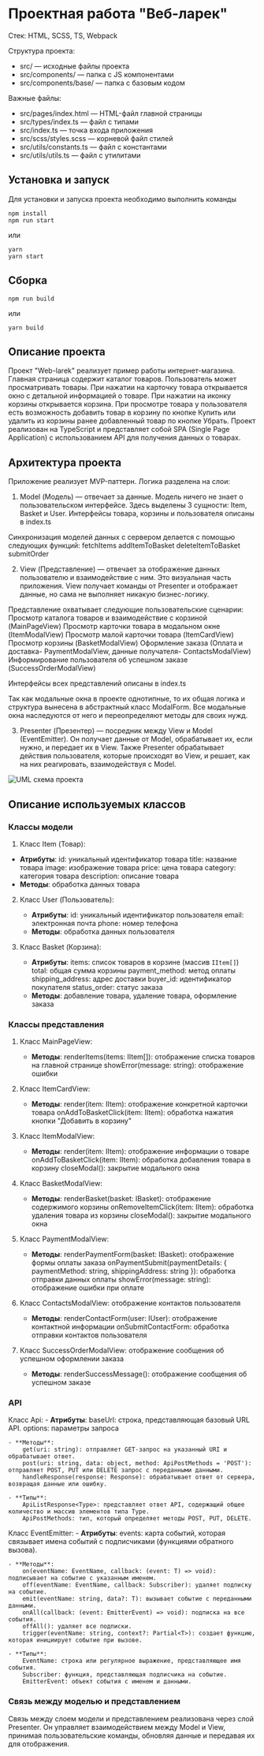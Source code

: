 # Проектная работа "Веб-ларек"

Стек: HTML, SCSS, TS, Webpack

Структура проекта:
- src/ — исходные файлы проекта
- src/components/ — папка с JS компонентами
- src/components/base/ — папка с базовым кодом

Важные файлы:
- src/pages/index.html — HTML-файл главной страницы
- src/types/index.ts — файл с типами
- src/index.ts — точка входа приложения
- src/scss/styles.scss — корневой файл стилей
- src/utils/constants.ts — файл с константами
- src/utils/utils.ts — файл с утилитами


## Установка и запуск
Для установки и запуска проекта необходимо выполнить команды

```
npm install
npm run start
```

или

```
yarn
yarn start
```
## Сборка

```
npm run build
```

или

```
yarn build
```

## Описание проекта
Проект "Web-larek" реализует пример работы интернет-магазина. Главная страница содержит каталог товаров. Пользователь может просматривать товары. При нажатии на карточку товара открывается окно с детальной информацией о товаре. При нажатии на иконку корзины открывается корзина. При просмотре товара у пользователя есть возможность добавить товар в корзину по кнопке Купить или удалить из корзины ранее добавленный товар по кнопке Убрать. Проект реализован на TypeScript и представляет собой SPA (Single Page Application) с использованием API для получения данных о товарах.


## Архитектура проекта
Приложение реализует MVP-паттерн. Логика разделена на слои:

1) Model (Модель) — отвечает за данные. Модель ничего не знает о пользовательском интерфейсе.
Здесь выделены 3 сущности: Item, Basket и User. Интерфейсы товара, корзины и пользователя описаны в index.ts

Синхронизация моделей данных с сервером делается с помощью следующих функций:
fetchItems
addItemToBasket
deleteItemToBasket
submitOrder

2) View (Представление) — отвечает за отображение данных пользователю и взаимодействие с ним. Это визуальная часть приложения. View получает команды от Presenter и отображает данные, но сама не выполняет никакую бизнес-логику.

Представление охватывает следующие пользовательские сценарии:
Просмотр каталога товаров и взаимодействие с корзиной (MainPageView)
Просмотр карточки товара в модальном окне (ItemModalView)
Просмотр малой карточки товара (ItemCardView)
Просмотр корзины (BasketModalView)
Оформление заказа (Оплата и доставка- PaymentModalView, данные получателя- ContactsModalView)
Информирование пользователя об успешном заказе (SuccessOrderModalView)

Интерфейсы всех представлений описаны в index.ts

Так как модальные окна в проекте однотипные, то их общая логика и структура вынесена в абстрактный класс ModalForm. Все модальные окна наследуются от него и переопределяют методы для своих нужд.

3) Presenter (Презентер) — посредник между View и Model (EventEmitter). Он получает данные от Model, обрабатывает их, если нужно, и передает их в View. Также Presenter обрабатывает действия пользователя, которые происходят во View, и решает, как на них реагировать, взаимодействуя с Model.

![UML схема проекта](./README_UML.jpg)

## Описание используемых классов
### Классы модели
1.  Класс Item (Товар):
   - **Атрибуты**:
       id: уникальный идентификатор товара
       title: название товара
       image: изображение товара
       price: цена товара
       category: категория товара
       description: описание товара
   - **Методы**: обработка данных товара

2. Класс User (Пользователь):
   - **Атрибуты**:
       id: уникальный идентификатор пользователя
       email: электронная почта
       phone: номер телефона
   - **Методы**: обработка данных пользователя

3. Класс Basket (Корзина):
   - **Атрибуты**:
       items: список товаров в корзине (массив `IItem[]`)
       total: общая сумма корзины
       payment_method: метод оплаты
       shipping_address: адрес доставки
       buyer_id: идентификатор покупателя
       status_order: статус заказа
   - **Методы**: добавление товара, удаление товара, оформление заказа

### Классы представления
1. Класс MainPageView:
   - **Методы**:
     renderItems(items: IItem[]): отображение списка товаров на главной странице
     showError(message: string): отображение ошибки

2. Класс ItemCardView:
   - **Методы**:
     render(item: IItem): отображение конкретной карточки товара
     onAddToBasketClick(item: IItem): обработка нажатия кнопки "Добавить в корзину"

3. Класс ItemModalView:
   - **Методы**:
     render(item: IItem): отображение информации о товаре
     onAddToBasketClick(item: IItem): обработка добавления товара в корзину
     closeModal(): закрытие модального окна

4. Класс BasketModalView:
   - **Методы**:
     renderBasket(basket: IBasket): отображение содержимого корзины
     onRemoveItemClick(item: IItem): обработка удаления товара из корзины
     closeModal(): закрытие модального окна

5. Класс PaymentModalView:
   - **Методы**:
     renderPaymentForm(basket: IBasket): отображение формы оплаты заказа
     onPaymentSubmit(paymentDetails: { paymentMethod: string, shippingAddress: string }): обработка отправки данных оплаты
     showError(message: string): отображение ошибки при оплате

6. Класс ContactsModalView: отображение контактов пользователя
   - **Методы**: 
     renderContactForm(user: IUser): отображение контактной информации
     onSubmitContactForm: обработка отправки контактов пользователя

7. Класс SuccessOrderModalView: отображение сообщения об успешном оформлении заказа
   - **Методы**: 
     renderSuccessMessage(): отображение сообщения об успешном заказе

 ### API 
 Класс Api:
    - **Атрибуты**:
        baseUrl: строка, представляющая базовый URL API.
        options: параметры запроса

    - **Методы**:  
        get(uri: string): отправляет GET-запрос на указанный URI и обрабатывает ответ.
        post(uri: string, data: object, method: ApiPostMethods = 'POST'): отправляет POST, PUT или DELETE запрос с переданными данными.
        handleResponse(response: Response): обрабатывает ответ от сервера, возвращая данные или ошибку.

    - **Типы**:
        ApiListResponse<Type>: представляет ответ API, содержащий общее количество и массив элементов типа Type.
        ApiPostMethods: тип, который определяет методы POST, PUT, DELETE.    

 Класс EventEmitter:
    - **Атрибуты**:
        events: карта событий, которая связывает имена событий с подписчиками (функциями обратного вызова).

    - **Методы**:
        on(eventName: EventName, callback: (event: T) => void): подписывает на событие с указанным именем.
        off(eventName: EventName, callback: Subscriber): удаляет подписку на событие.
        emit(eventName: string, data?: T): вызывает событие с переданными данными.
        onAll(callback: (event: EmitterEvent) => void): подписка на все события.
        offAll(): удаляет все подписки.
        trigger(eventName: string, context?: Partial<T>): создает функцию, которая инициирует событие при вызове.

    - **Типы**:
        EventName: строка или регулярное выражение, представляющее имя события.
        Subscriber: функция, представляющая подписчика на событие.
        EmitterEvent: объект события с именем и данными.        

### Связь между моделью и представлением
Связь между слоем модели и представлением реализована через слой Presenter. Он управляет взаимодействием между Model и View, принимая пользовательские команды, обновляя данные и передавая их для отображения.        